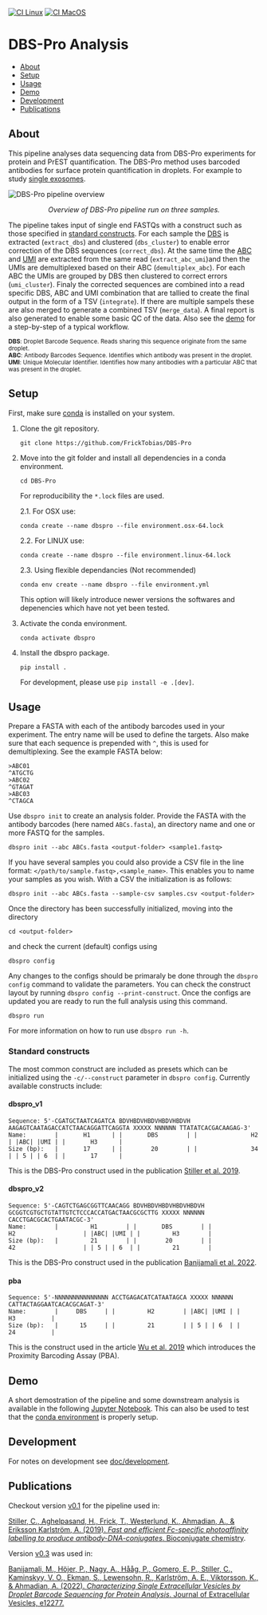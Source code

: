 [![CI Linux](https://github.com/FrickTobias/DBS-Pro/actions/workflows/ci_linux.yaml/badge.svg?branch=master&event=schedule)](https://github.com/FrickTobias/DBS-Pro/actions/workflows/ci_linux.yaml) [![CI MacOS](https://github.com/FrickTobias/DBS-Pro/actions/workflows/ci_macos.yaml/badge.svg?branch=master&event=schedule)](https://github.com/FrickTobias/DBS-Pro/actions/workflows/ci_macos.yaml) <!-- markdownlint-disable MD041-->

# DBS-Pro Analysis

- [About](#About)
- [Setup](#Setup)
- [Usage](#Usage)
- [Demo](#Demo)
- [Development](#Development)
- [Publications](#Publications)

## About

This pipeline analyses data sequencing data from DBS-Pro experiments for protein and PrEST quantification. The DBS-Pro method uses barcoded antibodies for surface protein quantification in droplets. For example to study [single exosomes][3].

<!-- Image generated using DBS-Pro-testdata-0.4 with command `dbspro run --dag | dot -Tpng -Gdpi=300 > dag.png`.-->
![DBS-Pro pipeline overview](https://user-images.githubusercontent.com/27061883/125053336-47936600-e0a5-11eb-99c4-846bd0f056d7.png)
<p align="center"><i>Overview of DBS-Pro pipeline run on three samples.</i></p>

The pipeline takes input of single end FASTQs with a construct such as those specified in [standard constructs](##Standard-constructs). For each sample the [DBS](#DBS) is extracted (`extract_dbs`) and clustered (`dbs_cluster`) to enable error correction of the DBS sequences (`correct_dbs`). At the same time the [ABC](#ABC) and [UMI](#UMI) are extracted from the same read (`extract_abc_umi`)and then the UMIs are demultiplexed based on their ABC (`demultiplex_abc`). For each ABC the UMIs are grouped by DBS then clustered to correct errors (`umi_cluster`). Finaly the corrected sequences are combined into a read specific DBS, ABC and UMI combination that are tallied to create the final output in the form of a TSV (`integrate`). If there are multiple sampels these are also merged to generate a combined TSV (`merge_data`). A final report is also generated to enable some basic QC of the data. Also see the [demo](/example/example.ipynb) for a step-by-step of a typical workflow.   

<sup><a name="DBS"><b>DBS</b></a>: Droplet Barcode Sequence. Reads sharing this sequence originate from the same droplet.</sup><br/>
<sup><a name="ABC"><b>ABC</b></a>: Antibody Barcodes Sequence. Identifies which antibody was present in the droplet.</sup><br/>
<sup><a name="UMI"><b>UMI</b></a>: Unique Molecular Identifier. Identifies how many antibodies with a particular ABC that was present in the droplet.</sup><br/>

## Setup

First, make sure [conda](https://docs.conda.io/projects/conda/en/latest/user-guide/install/) is installed on your system.

1. Clone the git repository.

    ```{bash}
    git clone https://github.com/FrickTobias/DBS-Pro
    ```

2. Move into the git folder and install all dependencies in a conda environment.

    ```{bash}
    cd DBS-Pro
    ```

    For reproducibility the `*.lock` files are used.

    2.1. For OSX use:

    ```{bash}
    conda create --name dbspro --file environment.osx-64.lock
    ```

    2.2. For LINUX use:

    ```{bash}
    conda create --name dbspro --file environment.linux-64.lock
    ```

    2.3. Using flexible dependancies (Not recommended)

    ```{bash}
    conda env create --name dbspro --file environment.yml
    ```

    This option will likely introduce newer versions the softwares
    and depenencies which have not yet been tested.

3. Activate the conda environment.

    ```{bash}
    conda activate dbspro
    ```

4. Install the dbspro package.

    ```{bash}
    pip install .
    ```

    For development, please use `pip install -e .[dev]`.

## Usage

Prepare a FASTA with each of the antibody barcodes used in your experiment. The entry name will be used to define the
targets. Also make sure that each sequence is prepended with `^`, this is used for demultiplexing. See the example FASTA below:

```{bash}
>ABC01
^ATGCTG
>ABC02
^GTAGAT
>ABC03
^CTAGCA
```

Use `dbspro init` to create an analysis folder. Provide the FASTA with the antibody barcodes (here named `ABCs.fasta`),
an directory name and one or more FASTQ for the samples.

```{bash}
dbspro init --abc ABCs.fasta <output-folder> <sample1.fastq>
```

If you have several samples you could also provide a CSV file in the line format: `</path/to/sample.fastq>,<sample_name>`.
This enables you to name your samples as you wish. With a CSV the initialization is as follows:

```{bash}
dbspro init --abc ABCs.fasta --sample-csv samples.csv <output-folder>
```

Once the directory has been successfully initialized, moving into the directory

```{bash}
cd <output-folder>
```

and check the current (default) configs using

```{bash}
dbspro config
```

Any changes to the configs should be primaraly be done through the `dbspro config` command to validate the parameters. You can check the construct layout by running `dbspro config --print-construct`. Once the configs are updated you are ready to run the full analysis using this command.

```{bash}
dbspro run
```

For more information on how to run use `dbspro run -h`.

### Standard constructs

The most common construct are included as presets which can be initialized using the `-c/--construct` parameter in `dbspro config`. Currently available constructs include:

#### dbspro_v1

```{bash}
Sequence: 5'-CGATGCTAATCAGATCA BDVHBDVHBDVHBDVHBDVH AAGAGTCAATAGACCATCTAACAGGATTCAGGTA XXXXX NNNNNN TTATATCACGACAAGAG-3'
Name:        |       H1      | |       DBS        | |               H2               | |ABC| |UMI | |       H3      |
Size (bp):   |       17      | |        20        | |               34               | | 5 | | 6  | |       17      |
```

This is the DBS-Pro construct used in the publication [Stiller et al. 2019][1].

#### dbspro_v2

```{bash}
Sequence: 5'-CAGTCTGAGCGGTTCAACAGG BDVHBDVHBDVHBDVHBDVH GCGGTCGTGCTGTATTGTCTCCCACCATGACTAACGCGCTTG XXXXX NNNNNN CACCTGACGCACTGAATACGC-3'
Name:        |         H1        | |       DBS        | |                   H2                   | |ABC| |UMI | |         H3        |
Size (bp):   |         21        | |        20        | |                   42                   | | 5 | | 6  | |         21        |
```

This is the DBS-Pro construct used in the publication [Banijamali et al. 2022][3].

#### pba

```{bash}
Sequence: 5'-NNNNNNNNNNNNNNN ACCTGAGACATCATAATAGCA XXXXX NNNNNN CATTACTAGGAATCACACGCAGAT-3'
Name:        |     DBS     | |         H2        | |ABC| |UMI | |          H3          |
Size (bp):   |      15     | |         21        | | 5 | | 6  | |          24          |
```

This is the construct used in the article [Wu et al. 2019][2] which introduces the Proximity Barcoding Assay (PBA).

## Demo

A short demostration of the pipeline and some downstream analysis is available in the following
[Jupyter Notebook](example/example.ipynb). This can also be used to test that the [conda environment](#Setup) is
properly setup.

## Development

For notes on development see [doc/development](docs/development.rst).

## Publications

Checkout version [v0.1](https://github.com/FrickTobias/DBS-Pro/tree/v0.1) for the pipeline used in:

[Stiller, C., Aghelpasand, H., Frick, T., Westerlund, K., Ahmadian, A., & Eriksson Karlström, A. (2019). *Fast and efficient Fc-specific photoaffinity labelling to produce antibody-DNA-conjugates*. Bioconjugate chemistry][1].

Version [v0.3](https://github.com/FrickTobias/DBS-Pro/tree/v0.3) was used in:

[Banijamali, M., Höjer, P., Nagy, A., Hååg, P., Gomero, E. P., Stiller, C., Kaminskyy, V. O., Ekman, S., Lewensohn, R., Karlström, A. E., Viktorsson, K., & Ahmadian, A. (2022). *Characterizing Single Extracellular Vesicles by Droplet Barcode Sequencing for Protein Analysis*. Journal of Extracellular Vesicles, e12277.][3]

[1]: https://pubs.acs.org/doi/abs/10.1021/acs.bioconjchem.9b00548 "Stiller et al. 2019"
[2]: https://doi.org/10.1038/s41467-019-11486-1 "Wu et al. 2019"
[3]: https://doi.org/10.1002/jev2.12277
